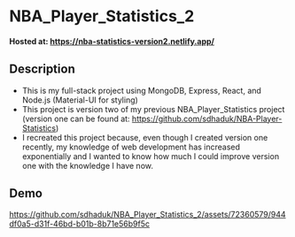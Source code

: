 # NBA_Player_Statistics_2
#### Hosted at: https://nba-statistics-version2.netlify.app/

## Description
* This is my full-stack project using MongoDB, Express, React, and Node.js (Material-UI for styling)
* This project is version two of my previous NBA_Player_Statistics project (version one can be found at: https://github.com/sdhaduk/NBA-Player-Statistics)
* I recreated this project because, even though I created version one recently, my knowledge of web development has increased exponentially and I wanted to know how much I could improve version one with the knowledge I have now.
  
## Demo
https://github.com/sdhaduk/NBA_Player_Statistics_2/assets/72360579/944df0a5-d31f-46bd-b01b-8b71e56b9f5c

